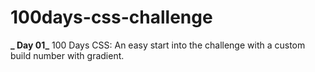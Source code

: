 # 100days-css-challenge  
**_ Day 01_**
100 Days CSS: An easy start into the challenge with a custom build number with gradient.
